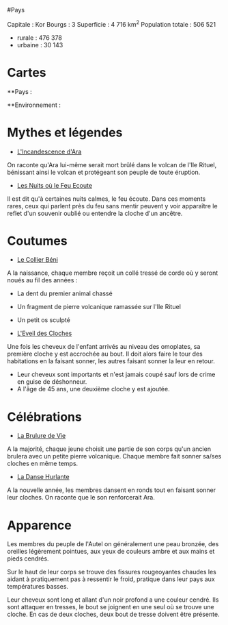 #Pays

Capitale : Kor
Bourgs : 3
Superficie : 4 716 km<sup>2</sup>
Population totale : 506 521
- rurale : 476 378
- urbaine : 30 143

# Cartes

**Pays :



**Environnement :


# Mythes et légendes

- <u>L'Incandescence d'Ara</u>

On raconte qu'Ara lui-même serait mort brûlé dans le volcan de l'Ile Rituel, bénissant ainsi le volcan et protégeant son peuple de toute éruption.

- <u>Les Nuits où le Feu Ecoute</u>

Il est dit qu'à certaines nuits calmes, le feu écoute. Dans ces moments rares, ceux qui parlent près du feu sans mentir peuvent y voir apparaître le reflet d'un souvenir oublié ou entendre la cloche d'un ancêtre.

# Coutumes

- <u>Le Collier Béni</u>

A la naissance, chaque membre reçoit un collé tressé de corde où y seront noués au fil des années :
- La dent du premier animal chassé
- Un fragment de pierre volcanique ramassée sur l'Ile Rituel
- Un petit os sculpté

- <u>L'Eveil des Cloches</u>

Une fois les cheveux de l'enfant arrivés au niveau des omoplates, sa première cloche y est accrochée au bout. Il doit alors faire le tour des habitations en la faisant sonner, les autres faisant sonner la leur en retour.
- Leur cheveux sont importants et n'est jamais coupé sauf lors de crime en guise de déshonneur.
- A l'âge de 45 ans, une deuxième cloche y est ajoutée.

# Célébrations

- <u>La Brulure de Vie</u>

A la majorité, chaque jeune choisit une partie de son corps qu'un ancien brulera avec un petite pierre volcanique. Chaque membre fait sonner sa/ses cloches en même temps.

- <u>La Danse Hurlante</u>

A la nouvelle année, les membres dansent en ronds tout en faisant sonner leur cloches. On raconte que le son renforcerait Ara.

# Apparence

Les membres du peuple de l'Autel on généralement une peau bronzée, des oreilles légèrement pointues, aux yeux de couleurs ambre et aux mains et pieds cendrés. 

Sur le haut de leur corps se trouve des fissures rougeoyantes chaudes les aidant à pratiquement pas à ressentir le froid, pratique dans leur pays aux températures basses.

Leur cheveux sont long et allant d'un noir profond a une couleur cendré. Ils sont attaquer en tresses, le bout se joignent en une seul où se trouve une cloche. En cas de deux cloches, deux bout de tresse doivent être présente.